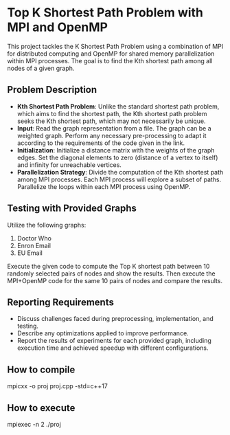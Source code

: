 # Top K Shortest Path Problem with MPI and OpenMP

This project tackles the K Shortest Path Problem using a combination of MPI for distributed computing and OpenMP for shared memory parallelization within MPI processes. The goal is to find the Kth shortest path among all nodes of a given graph.

## Problem Description

- **Kth Shortest Path Problem**: Unlike the standard shortest path problem, which aims to find the shortest path, the Kth shortest path problem seeks the Kth shortest path, which may not necessarily be unique.
- **Input**: Read the graph representation from a file. The graph can be a weighted graph. Perform any necessary pre-processing to adapt it according to the requirements of the code given in the link.
- **Initialization**: Initialize a distance matrix with the weights of the graph edges. Set the diagonal elements to zero (distance of a vertex to itself) and infinity for unreachable vertices.
- **Parallelization Strategy**: Divide the computation of the Kth shortest path among MPI processes. Each MPI process will explore a subset of paths. Parallelize the loops within each MPI process using OpenMP.

## Testing with Provided Graphs

Utilize the following graphs:
1. Doctor Who
2. Enron Email
3. EU Email

Execute the given code to compute the Top K shortest path between 10 randomly selected pairs of nodes and show the results. Then execute the MPI+OpenMP code for the same 10 pairs of nodes and compare the results.

## Reporting Requirements

- Discuss challenges faced during preprocessing, implementation, and testing.
- Describe any optimizations applied to improve performance.
- Report the results of experiments for each provided graph, including execution time and achieved speedup with different configurations.

## How to compile
mpicxx -o proj  proj.cpp -std=c++17

## How to execute
mpiexec -n 2 ./proj 
